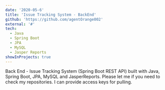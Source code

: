 ```yaml
---
date: '2020-05-6'
title: 'Issue Tracking System - BackEnd'
github: 'https://github.com/agentOrange002'
external: '#'
tech:
  - Java
  - Spring Boot
  - JPA
  - MySQL
  - Jasper Reports
showInProjects: true
---
```


Back End - Issue Tracking System (Spring Boot REST API) built with Java, Spring Boot, JPA, MySQL and JasperReports. Please let me if you need to check my repositories. I can provide access keys for pulling.